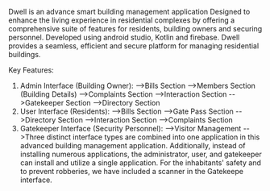 Dwell is an advance smart building management application 
Designed to enhance the living experience in residential complexes by offering a comprehensive suite of features for residents, building owners and securing personnel. 
Developed using android studio, Kotlin and firebase. Dwell provides a seamless, efficient and secure platform for managing residential buildings.

Key Features:
1. Admin Interface (Building Owner):
     -->Bills Section
     -->Members Section (Building Details)
     -->Complaints Section
     -->Interaction Section
     -->Gatekeeper Section
     -->Directory Section
2. User Interface (Residents):
     -->Bills Section
     -->Gate Pass Section
     -->Directory Section
     -->Interaction Section
     -->Complaints Section
3. Gatekeeper Interface (Security Personnel):
     -->Visitor Management
-->Three distinct interface types are combined into one application in this advanced building management application.  Additionally, instead of installing numerous applications, the administrator, user, and gatekeeper can install and utilize a single application.
For the inhabitants' safety and to prevent robberies, we have included a scanner in the Gatekeepe interface.

